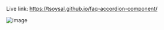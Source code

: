 Live link: https://tsoysal.github.io/faq-accordion-component/

![image](https://github.com/tsoysal/faq-accordion-component/assets/137247868/2f841272-468a-4129-b280-874b8252d2c2)
